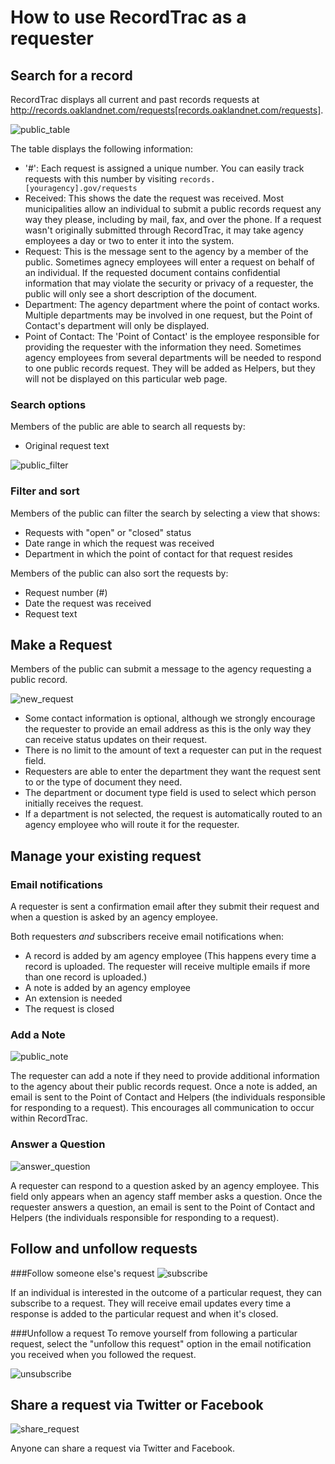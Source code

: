 # How to use RecordTrac as a requester 

## Search for a record

RecordTrac displays all current and past records requests at http://records.oaklandnet.com/requests[records.oaklandnet.com/requests]. 

![public_table](/readme/images/public_table.png "public_table")

The table displays the following information:

* '#': Each request is assigned a unique number. You can easily track requests with this number by visiting `records.[youragency].gov/requests`
* Received: This shows the date the request was received. Most municipalities allow an individual to submit a public records request any way they please, including by mail, fax, and over the phone. If a request wasn't originally submitted through RecordTrac, it may take agency employees a day or two to enter it into the system.
* Request: This is the message sent to the agency by a member of the public. Sometimes agnecy employees will enter a request on behalf of an individual. If the requested document contains confidential information that may violate the security or privacy of a requester, the public will only see a short description of the document.
* Department: The agency department where the point of contact works. Multiple departments may be involved in one request, but the Point of Contact's department will only be displayed. 
* Point of Contact: The 'Point of Contact' is the employee responsible for providing the requester with the information they need. Sometimes agency employees from several departments will be needed to respond to one public records request. They will be added as Helpers, but they will not be displayed on this particular web page. 


### Search options

Members of the public are able to search all requests by:

* Original request text

![public_filter](/readme/images/public_filter.png "public_filter")


### Filter and sort

Members of the public can filter the search by selecting a view that shows:

* Requests with "open" or "closed" status
* Date range in which the request was received
* Department in which the point of contact for that request resides

Members of the public can also sort the requests by:

* Request number (#)
* Date the request was received
* Request text 

## Make a Request
Members of the public can submit a message to the agency  requesting a public record. 

![new_request](/readme/images/new_request.png "new_request")

* Some contact information is optional, although we strongly encourage the requester to provide an email address as this is the only way they can receive status updates on their request. 
* There is no limit to the amount of text a requester can put in the request field.
* Requesters are able to enter the department they want the request sent to or the type of document they need. 
* The department or document type field is used to select which person initially receives the request. 
* If a department is not selected, the request is automatically routed to an agency employee who will route it for the requester. 

## Manage your existing request

### Email notifications

A requester is sent a confirmation email after they submit their request and when a question is asked by an agency employee.

Both requesters *and* subscribers receive email notifications when:

* A record is added by am agency employee (This happens every time a record is uploaded. The requester will receive multiple emails if more than one record is uploaded.) 
* A note is added by an agency employee
* An extension is needed
* The request is closed

### Add a Note

![public_note](/readme/images/public_note.png "public_note")

The requester can add a note if they need to provide additional information to the agency about their public records request.  Once a note is added, an email is sent to the Point of Contact and Helpers (the individuals responsible for responding to a request).  This encourages all communication to occur within RecordTrac. 

### Answer a Question

![answer_question](/readme/images/answer_question.png "answer_question")

A requester can respond to a question asked by an agency employee. This field only appears when an agency staff member asks a question.  Once the requester answers a question, an email is sent to the Point of Contact and Helpers (the individuals responsible for responding to a request). 

## Follow and unfollow requests

###Follow someone else's request
![subscribe](/readme/images/subscribe.png "subscribe")

If an individual is interested in the outcome of a particular request, they can subscribe to a request. They will receive email updates every time a response is added to the particular request and when it's closed.

###Unfollow a request
To remove yourself from following a particular request, select the "unfollow this request" option in the email notification you received when you followed the request.

![unsubscribe](/readme/images/unsubscribe.png "unsubscribe")

## Share a request via Twitter or Facebook

![share_request](/readme/images/share_request.png "share_request")

Anyone can share a request via Twitter and Facebook. 




